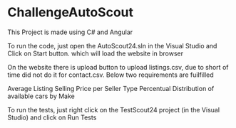 # ChallengeAutoScout

This Project is made using C# and Angular

To run the code, just open the AutoScout24.sln in the Visual Studio and Click on Start button. which will load the website in browser

On the website there is upload button to upload listings.csv, due to short of time did not do it for contact.csv. Below two requirements are fuilfilled

Average Listing Selling Price per Seller Type
Percentual Distribution of available cars by Make

To run the tests, just right click on the TestScout24 project (in the Visual Studio) and click on Run Tests 



